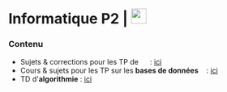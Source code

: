 # Informatique P2 | <img src ="https://upload.wikimedia.org/wikipedia/fr/c/c7/Logo_ESIGELEC.svg" height = "30" margin="-1">

### Contenu  
- Sujets &amp; corrections pour les TP de <img src="https://upload.wikimedia.org/wikipedia/commons/1/18/C_Programming_Language.svg" height="15"> : [ici](https://github.com/thomassamoth/Info-P2/tree/main/Langage%20C)
- Cours &amp; sujets pour les TP sur les **bases de données**  <img src="https://img.icons8.com/ios/50/000000/database.png" width="12">: [ici](https://github.com/thomassamoth/Info-P2/tree/main/Base%20de%20Donn%C3%A9es)
- TD d'**algorithmie** : [ici](https://github.com/thomassamoth/Info-P2/tree/main/Algorithmique)

